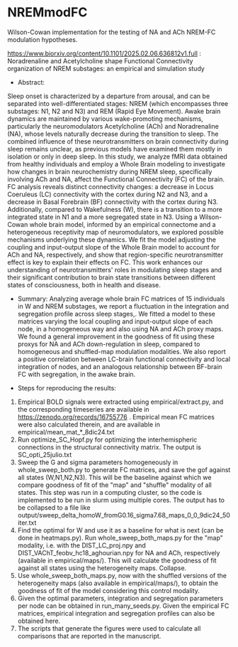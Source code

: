 # NREMmodFC
Wilson-Cowan implementation for the testing of NA and ACh NREM-FC modulation hypotheses.

https://www.biorxiv.org/content/10.1101/2025.02.06.636812v1.full : Noradrenaline and Acetylcholine shape Functional Connectivity organization of NREM substages: an empirical and simulation study 

* Abstract: 

Sleep onset is characterized by a departure from arousal, and can be separated into well-differentiated stages: NREM (which encompasses three substages: N1, N2 and N3) and REM (Rapid Eye Movement). Awake brain dynamics are maintained by various wake-promoting mechanisms, particularly the neuromodulators Acetylcholine (ACh) and Noradrenaline (NA), whose levels naturally decrease during the transition to sleep. The combined influence of these neurotransmitters on brain connectivity during sleep remains unclear, as previous models have examined them mostly in isolation or only in deep sleep. In this study, we analyze fMRI data obtained from healthy individuals and employ a Whole Brain modeling to investigate how changes in brain neurochemistry during NREM sleep, specifically involving ACh and NA, affect the Functional Connectivity (FC) of the brain. FC analysis reveals distinct connectivity changes: a decrease in Locus Coeruleus (LC) connectivity with the cortex during N2 and N3, and a decrease in Basal Forebrain (BF) connectivity with the cortex during N3. Additionally, compared to Wakefulness (W), there is a transition to a more integrated state in N1 and a more segregated state in N3. Using a Wilson-Cowan whole brain model, informed by an empirical connectome and a heterogeneous receptivity map of neuromodulators, we explored possible mechanisms underlying these dynamics. We fit the model adjusting the coupling and input-output slope of the Whole Brain model to account for ACh and NA, respectively, and show that region-specific neurotransmitter effect is key to explain their effects on FC. This work enhances our understanding of neurotransmitters' roles in modulating sleep stages and their significant contribution to brain state transitions between different states of consciousness, both in health and disease.

* Summary:
  Analyzing average whole brain FC matrices of 15 individuals in W and NREM substages, we report a fluctuation in the integration and segregation profile across sleep stages,. We fitted a model to these matrices varying the local coupling and input-output slope of each node, in a homogeneous way and also using NA and ACh proxy maps. We found a general improvement in the goodness of fit using these proxys for NA and ACh down-regulation in sleep, compared to homogeneous and shuffled-map modulation modalities. We also report a positive correlation between LC-brain functional connectivity and local integration of nodes, and an analogous relationship between BF-brain FC with segregation, in the awake brain.

* Steps for reproducing the results: 

1) Empirical BOLD signals were extracted using empirical/extract.py, and the corresponding timeseries are available in https://zenodo.org/records/16755776 . Empirical mean FC matrices were also calculated therein, and are available in empirical/mean_mat_*_8dic24.txt
2) Run optimize_SC_Hopf.py for optimizing the interhemispheric connections in the structural connectivity matrix. The output is SC_opti_25julio.txt
3) Sweep the G and sigma parameters homogeneously in whole_sweep_both.py to generate FC matrices, and save the gof against all states (W,N1,N2,N3). This will be the baseline against which we compare goodness of fit of the "map" and "shuffle" modality of all states.
   This step was run in a computing cluster, so the code is implemented to be run in slurm using multiple cores. The output has to be collapsed to a file like output/sweep_delta_homoW_fromG0.16_sigma7.68_maps_0_0_9dic24_50iter.txt
4) Find the optimal for W and use it as a baseline for what is next (can be done in heatmaps.py). Run whole_sweep_both_maps.py for the "map" modality, i.e. with the DIST_LC_proj.npy and DIST_VAChT_feobv_hc18_aghourian.npy for NA and ACh, respectively (available in empirical/maps/). This will calculate the goodness of fit against all states using the heterogeneity maps. Collapse.
5) Use whole_sweep_both_maps.py, now with the shuffled versions of the heterogeneity maps (also available in empirical/maps/), to obtain the goodness of fit of the model considering this control modality.
6) Given the optimal parameters, integration and segregation parameters per node can be obtained in run_many_seeds.py. Given the empirical FC matrices, empirical integration and segregation profiles can also be obtained here.
7) The scripts that generate the figures were used to calculate all comparisons that are reported in the manuscript.
